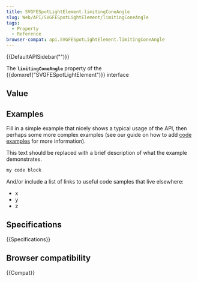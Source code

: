 ```yaml
---
title: SVGFESpotLightElement.limitingConeAngle
slug: Web/API/SVGFESpotLightElement/limitingConeAngle
tags:
  - Property
  - Reference
browser-compat: api.SVGFESpotLightElement.limitingConeAngle
---
```

{{DefaultAPISidebar("")}}

The **`limitingConeAngle`** property of the {{domxref("SVGFESpotLightElement")}} interface 

## Value



## Examples

Fill in a simple example that nicely shows a typical usage of the API, then perhaps some more complex examples (see our guide on how to add [code examples](/en-US/docs/MDN/Contribute/Structures/Code_examples) for more information).

This text should be replaced with a brief description of what the example demonstrates.

```js
my code block
```

And/or include a list of links to useful code samples that live elsewhere:

*   x
*   y
*   z

## Specifications

{{Specifications}}

## Browser compatibility

{{Compat}}


